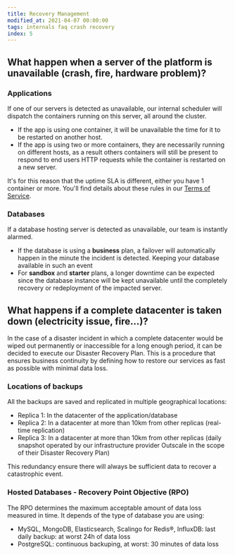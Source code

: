 ```yaml
---
title: Recovery Management
modified_at: 2021-04-07 00:00:00
tags: internals faq crash recovery
index: 5
---
```


## What happen when a server of the platform is unavailable (crash, fire, hardware problem)?

### Applications

If one of our servers is detected as unavailable, our internal scheduler will
dispatch the containers running on this server, all around the cluster.

* If the app is using one container, it will be unavailable the time for it
  to be restarted on another host.
* If the app is using two or more containers, they are necessarily
  running on different hosts, as a result others containers will still be
  present to respond to end users HTTP requests while the container is restarted
  on a new server.

It's for this reason that the uptime SLA is different, either you have 1
container or more. You'll find details about these rules in our [Terms of
Service](https://scalingo.com/tos).

### Databases

If a database hosting server is detected as unavailable, our team is instantly alarmed.

* If the database is using a **business** plan, a failover will automatically
  happen in the minute the incident is detected. Keeping your database
  available in such an event
* For **sandbox** and **starter** plans, a longer downtime can be expected
  since the database instance will be kept unavailable until the completely
  recovery or redeployment of the impacted server.

## What happens if a complete datacenter is taken down (electricity issue, fire…)?

In the case of a disaster incident in which a complete datacenter would be
wiped out permanently or inaccessible for a long enough period, it can be
decided to execute our Disaster Recovery Plan. This is a procedure that ensures
business continuity by defining how to restore our services as fast as possible
with minimal data loss.

### Locations of backups

All the backups are saved and replicated in multiple geographical locations:

* Replica 1: In the datacenter of the application/database
* Replica 2: In a datacenter at more than 10km from other replicas (real-time replication)
* Replica 3: In a datacenter at more than 10km from other replicas (daily
  snapshot operated by our infrastructure provider Outscale in the scope of
  their Disaster Recovery Plan)

This redundancy ensure there will always be sufficient data to recover a catastrophic event.

### Hosted Databases - Recovery Point Objective (RPO)

The RPO determines the maximum acceptable amount of data loss measured in time.
It depends of the type of database you are using:

* MySQL, MongoDB, Elasticsearch, Scalingo for Redis®, InfluxDB: last daily backup: at worst 24h of data loss
* PostgreSQL: continuous backuping, at worst: 30 minutes of data loss
